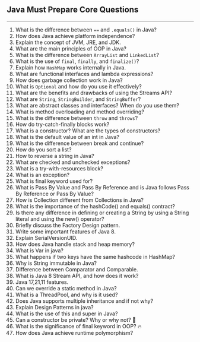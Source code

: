 ## Java Must Prepare Core Questions

---

1. What is the difference between `==` and `.equals()` in Java?
2. How does Java achieve platform independence?
3. Explain the concept of JVM, JRE, and JDK.
4. What are the main principles of OOP in Java?
5. What is the difference between `ArrayList` and `LinkedList`?
6. What is the use of `final`, `finally`, and `finalize()`?
7. Explain how `HashMap` works internally in Java.
8. What are functional interfaces and lambda expressions?
9. How does garbage collection work in Java?
10. What is `Optional` and how do you use it effectively?
11. What are the benefits and drawbacks of using the Streams API?
12. What are `String`, `StringBuilder`, and `StringBuffer`?
13. What are abstract classes and interfaces? When do you use them?
14. What is method overloading and method overriding?
15. What is the difference between `throw` and `throws`?
16. How do try-catch-finally blocks work?
17. What is a constructor? What are the types of constructors?
18. What is the default value of an int in Java?
19. What is the difference between break and continue?
20. How do you sort a list?
21. How to reverse a string in Java?
22. What are checked and unchecked exceptions?
23. What is a try-with-resources block?
24. What is an exception?
25. What is final keyword used for?
26. What is Pass By Value and Pass By Reference and is Java follows Pass By Reference or Pass By Value?
27. How is Collection different from Collections in Java?
28. What is the importance of the hashCode() and equals() contract?
29. Is there any difference in defining or creating a String by using a String literal and using the new() operator?
30. Briefly discuss the Factory Design pattern.
31. Write some important features of Java 8.
32. Explain SerialVersionUID.
33. How does Java handle stack and heap memory?
34. What is Var in java?
35. What happens if two keys have the same hashcode in HashMap?
36. Why is String immutable in Java?
37. Difference between Comparator and Comparable.
38. What is Java 8 Stream API, and how does it work?
39. Java 17,21,11 features.
40. Can we override a static method in Java?
41. What is a ThreadPool, and why is it used?
42. Does Java supports multiple inheritance and if not why?
43. Explain Design Patterns in java?
44. What is the use of this and super in Java?
45. Can a constructor be private? Why or why not? 🚪
46. What is the significance of final keyword in OOP? 🔥
47.  How does Java achieve runtime polymorphism? 
